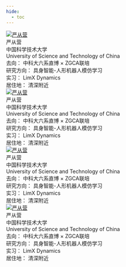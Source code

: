 ```yaml
---
hide:
  - toc
---
```


<div class="grid-container">
  <div class="person-card">
    <div class="pc_left">
      <div class="pc_l_avator">
        <a href="../ycy">
          <img src="../resources/180px.png" class="avator" alt="严从营">
        </a>
        <div class="avator-name">严从营</div>
      </div>
      <div class="pc_l_info">
        <div class="info-university">中国科学技术大学</div>
        <div class="info-name-en">University of Science and Technology of China</div>
      </div>
    </div>
    <div class="pc_right">
      <div class="info-item">
        <span class="info-label">去向：</span>
        <span class="info-value">中科大六系直博 × ZGCA联培</span>
      </div>
      <div class="info-item">
        <span class="info-label">研究方向：</span>
        <span class="info-value">具身智能-人形机器人模仿学习</span>
      </div>
      <div class="info-item">
        <span class="info-label">实习：</span>
        <span class="info-value">LimX Dynamics</span>
      </div>
      <div class="info-item">
        <span class="info-label">居住地：</span>
        <span class="info-value">清深附近</span>
      </div>
    </div>
  </div>

  <div class="person-card">
    <div class="pc_left">
      <div class="pc_l_avator">
        <a href="../ycy">
          <img src="../resources/180px.png" class="avator" alt="严从营">
        </a>
        <div class="avator-name">严从营</div>
      </div>
      <div class="pc_l_info">
        <div class="info-university">中国科学技术大学</div>
        <div class="info-name-en">University of Science and Technology of China</div>
      </div>
    </div>
    <div class="pc_right">
      <div class="info-item">
        <span class="info-label">去向：</span>
        <span class="info-value">中科大六系直博 × ZGCA联培</span>
      </div>
      <div class="info-item">
        <span class="info-label">研究方向：</span>
        <span class="info-value">具身智能-人形机器人模仿学习</span>
      </div>
      <div class="info-item">
        <span class="info-label">实习：</span>
        <span class="info-value">LimX Dynamics</span>
      </div>
      <div class="info-item">
        <span class="info-label">居住地：</span>
        <span class="info-value">清深附近</span>
      </div>
    </div>
  </div>
  <div class="person-card">
    <div class="pc_left">
      <div class="pc_l_avator">
        <a href="../ycy">
          <img src="../resources/180px.png" class="avator" alt="严从营">
        </a>
        <div class="avator-name">严从营</div>
      </div>
      <div class="pc_l_info">
        <div class="info-university">中国科学技术大学</div>
        <div class="info-name-en">University of Science and Technology of China</div>
      </div>
    </div>
    <div class="pc_right">
      <div class="info-item">
        <span class="info-label">去向：</span>
        <span class="info-value">中科大六系直博 × ZGCA联培</span>
      </div>
      <div class="info-item">
        <span class="info-label">研究方向：</span>
        <span class="info-value">具身智能-人形机器人模仿学习</span>
      </div>
      <div class="info-item">
        <span class="info-label">实习：</span>
        <span class="info-value">LimX Dynamics</span>
      </div>
      <div class="info-item">
        <span class="info-label">居住地：</span>
        <span class="info-value">清深附近</span>
      </div>
    </div>
  </div>
  <div class="person-card">
    <div class="pc_left">
      <div class="pc_l_avator">
        <a href="../ycy">
          <img src="../resources/180px.png" class="avator" alt="严从营">
        </a>
        <div class="avator-name">严从营</div>
      </div>
      <div class="pc_l_info">
        <div class="info-university">中国科学技术大学</div>
        <div class="info-name-en">University of Science and Technology of China</div>
      </div>
    </div>
    <div class="pc_right">
      <div class="info-item">
        <span class="info-label">去向：</span>
        <span class="info-value">中科大六系直博 × ZGCA联培</span>
      </div>
      <div class="info-item">
        <span class="info-label">研究方向：</span>
        <span class="info-value">具身智能-人形机器人模仿学习</span>
      </div>
      <div class="info-item">
        <span class="info-label">实习：</span>
        <span class="info-value">LimX Dynamics</span>
      </div>
      <div class="info-item">
        <span class="info-label">居住地：</span>
        <span class="info-value">清深附近</span>
      </div>
    </div>
  </div>
</div>

